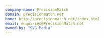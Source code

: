 ```yaml
---
company-name: PrecisionMatch
domain: precisionmatch.net
home: http://precisionmatch.net/index.html
email: enquiries@PrecisionMatch.net
owned-by: "SVG Media"
---
```




